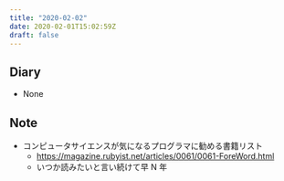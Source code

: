 ```yaml
---
title: "2020-02-02"
date: 2020-02-01T15:02:59Z
draft: false
---
```


## Diary

* None

## Note

* コンピュータサイエンスが気になるプログラマに勧める書籍リスト
  * https://magazine.rubyist.net/articles/0061/0061-ForeWord.html
  * いつか読みたいと言い続けて早 N 年
